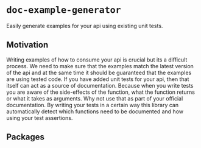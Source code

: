 # `doc-example-generator`

Easily generate examples for your api using existing unit tests.

## Motivation

Writing examples of how to consume your api is crucial but its a difficult process. We need to make sure that the examples match the latest version of the api and at the same time it should be guaranteed that the examples are using tested code. If you have added unit tests for your api, then that itself can act as a source of documentation. Because when you write tests you are aware of the side-effects of the function, what the function returns or what it takes as arguments. Why not use that as part of your official documentation. By writing your tests in a certain way this library can automatically detect which functions need to be documented and how using your test assertions.

## Packages
